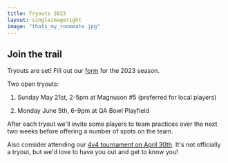 ```yaml
---
title: Tryouts 2023
layout: singleimageright
image: "thats_my_roommate.jpg"
---
```


## Join the trail

Tryouts are set! Fill out our [form](https://forms.gle/BNT7k4RqhSHUEFRr9) for the 2023 season.

Two open tryouts:

1. Sunday May 21st, 2-5pm at Magnuson #5 (preferred for local players)

2. Monday June 5th, 6-9pm at QA Bowl Playfield

After each tryout we'll invite some players to team practices over the next
two weeks before offering a number of spots on the team.


Also consider attending our [4v4 tournament on April 30th](/4v4april30).
It's not officially a tryout, but we'd love to have you out and get to know you!
